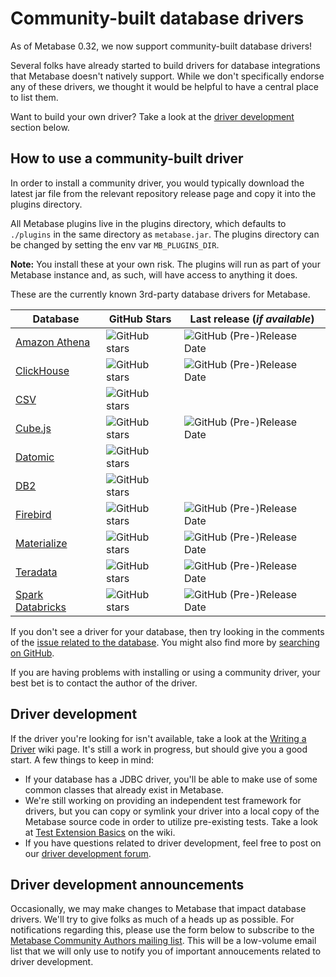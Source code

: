 # Community-built database drivers

As of Metabase 0.32, we now support community-built database drivers!

Several folks have already started to build drivers for database integrations that Metabase doesn't natively support. While we don't specifically endorse any of these drivers, we thought it would be helpful to have a central place to list them.

Want to build your own driver? Take a look at the [driver development](#driver-development) section below.

## How to use a community-built driver

In order to install a community driver, you would typically download the latest jar file from the relevant repository release page and copy it into the plugins directory.

All Metabase plugins live in the plugins directory, which defaults to `./plugins` in the same directory as `metabase.jar`. The plugins directory can be changed by setting the env var `MB_PLUGINS_DIR`.

**Note:** You install these at your own risk. The plugins will run as part of your Metabase instance and, as such, will have access to anything it does.

These are the currently known 3rd-party database drivers for Metabase.

| Database                                                                         | GitHub Stars                                                                                    | Last release (_if available_)                                                                                           |
| -------------------------------------------------------------------------------- | ----------------------------------------------------------------------------------------------- | ----------------------------------------------------------------------------------------------------------------------- |
| [Amazon Athena](https://github.com/dacort/metabase-athena-driver)                | ![GitHub stars](https://img.shields.io/github/stars/dacort/metabase-athena-driver)              | ![GitHub (Pre-)Release Date](https://img.shields.io/github/release-date-pre/dacort/metabase-athena-driver)              |
| [ClickHouse](https://github.com/enqueue/metabase-clickhouse-driver)              | ![GitHub stars](https://img.shields.io/github/stars/enqueue/metabase-clickhouse-driver)         | ![GitHub (Pre-)Release Date](https://img.shields.io/github/release-date-pre/enqueue/metabase-clickhouse-driver)         |
| [CSV](https://github.com/Markenson/csv-metabase-driver)                          | ![GitHub stars](https://img.shields.io/github/stars/Markenson/csv-metabase-driver)              |                                                                                                                         |
| [Cube.js](https://github.com/lili-data/metabase-cubejs-driver)                   | ![GitHub stars](https://img.shields.io/github/stars/lili-data/metabase-cubejs-driver)           | ![GitHub (Pre-)Release Date](https://img.shields.io/github/release-date-pre/lili-data/metabase-cubejs-driver)           |
| [Datomic](https://github.com/lambdaisland/metabase-datomic)                      | ![GitHub stars](https://img.shields.io/github/stars/lambdaisland/metabase-datomic)              |                                                                                                                         |
| [DB2](https://github.com/dludwig-jrt/metabase-db2-driver)                        | ![GitHub stars](https://img.shields.io/github/stars/dludwig-jrt/metabase-db2-driver)            |                                                                                                                         |
| [Firebird](https://github.com/evosec/metabase-firebird-driver)                   | ![GitHub stars](https://img.shields.io/github/stars/evosec/metabase-firebird-driver)            | ![GitHub (Pre-)Release Date](https://img.shields.io/github/release-date-pre/evosec/metabase-firebird-driver)            |
| [Materialize](https://github.com/MaterializeInc/metabase-materialize-driver)     | ![GitHub stars](https://img.shields.io/github/stars/MaterializeInc/metabase-materialize-driver) | ![GitHub (Pre-)Release Date](https://img.shields.io/github/release-date-pre/MaterializeInc/metabase-materialize-driver) |
| [Teradata](https://github.com/swisscom-bigdata/metabase-teradata-driver)         | ![GitHub stars](https://img.shields.io/github/stars/swisscom-bigdata/metabase-teradata-driver)  | ![GitHub (Pre-)Release Date](https://img.shields.io/github/release-date-pre/swisscom-bigdata/metabase-teradata-driver)  |
| [Spark Databricks](https://github.com/ifood/metabase-sparksql-databricks-driver) | ![GitHub stars](https://img.shields.io/github/stars/ifood/metabase-sparksql-databricks-driver)  | ![GitHub (Pre-)Release Date](https://img.shields.io/github/release-date-pre/ifood/metabase-sparksql-databricks-driver)  |

If you don't see a driver for your database, then try looking in the comments of the [issue related to the database](https://github.com/metabase/metabase/labels/Database%2F). You might also find more by [searching on GitHub](https://github.com/search?q=metabase+driver).

If you are having problems with installing or using a community driver, your best bet is to contact the author of the driver.

## Driver development

If the driver you're looking for isn't available, take a look at the [Writing a Driver](https://github.com/metabase/metabase/wiki/Writing-a-Driver) wiki page. It's still a work in progress, but should give you a good start. A few things to keep in mind:

- If your database has a JDBC driver, you'll be able to make use of some common classes that already exist in Metabase.
- We're still working on providing an independent test framework for drivers, but you can copy or symlink your driver into a local copy of the Metabase source code in order to utilize pre-existing tests. Take a look at [Test Extension Basics](https://github.com/metabase/metabase/wiki/Writing-a-Driver:-Adding-Test-Extensions,-Tests,-and-Setting-up-CI#test-extensions-basics) on the wiki.
- If you have questions related to driver development, feel free to post on our [driver development forum](https://discourse.metabase.com/c/driver-development).

## Driver development announcements

Occasionally, we may make changes to Metabase that impact database drivers. We'll try to give folks as much of a heads up as possible. For notifications regarding this, please use the form below to subscribe to the [Metabase Community Authors mailing list](http://eepurl.com/gQcIO9). This will be a low-volume email list that we will only use to notify you of important annoucements related to driver development.
